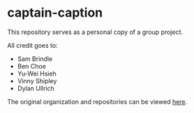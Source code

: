 # captain-caption

This repository serves as a personal copy of a group project.

All credit goes to:

- Sam Brindle
- Ben Choe
- Yu-Wei Hsieh
- Vinny Shipley
- Dylan Ullrich

The original organization and repositories can be viewed [here](https://github.com/captain-caption).
